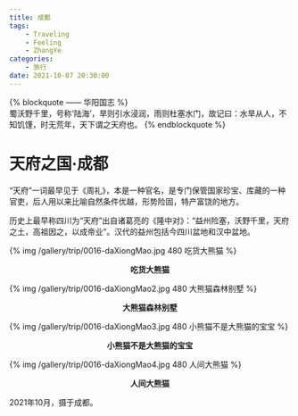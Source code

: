 ```yaml
---
title: 成都
tags:
    - Traveling
    - Feeling
    - ZhangYe
categories:
	- 旅行
date: 2021-10-07 20:30:00
---
```


{% blockquote —— 华阳国志 %}  
蜀沃野千里，号称‘陆海’，旱则引水浸润，雨则杜塞水门，故记曰：水旱从人，不知饥馑，时无荒年，天下谓之天府也。
{% endblockquote %} 

<!-- more -->

# 天府之国·成都

“天府”一词最早见于《周礼》，本是一种官名，是专门保管国家珍宝、库藏的一种官吏，后人用以来比喻自然条件优越，形势险固，特产富饶的地方。

历史上最早称四川为“天府”出自诸葛亮的《隆中对》：“益州险塞，沃野千里，天府之土，高祖因之，以成帝业”。汉代的益州包括今四川盆地和汉中盆地。

{% img /gallery/trip/0016-daXiongMao.jpg 480 吃货大熊猫 %}
<p align="center"><b>吃货大熊猫</b></p>

{% img /gallery/trip/0016-daXiongMao2.jpg 480 大熊猫森林别墅 %}
<p align="center"><b>大熊猫森林别墅</b></p>

{% img /gallery/trip/0016-daXiongMao3.jpg 480 小熊猫不是大熊猫的宝宝 %}
<p align="center"><b>小熊猫不是大熊猫的宝宝</b></p>

{% img /gallery/trip/0016-daXiongMao4.jpg 480 人间大熊猫 %}
<p align="center"><b>人间大熊猫</b></p>

2021年10月，摄于成都。